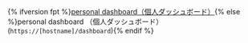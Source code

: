 {% ifversion fpt %}[personal dashboard（個人ダッシュボード）](https://github.com/dashboard){% else %}personal dashboard （個人ダッシュボード）(`https://[hostname]/dashboard`){% endif %}
